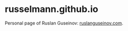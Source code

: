 # russelmann.github.io

Personal page of Ruslan Guseinov: [ruslanguseinov.com](https://ruslanguseinov.com).
